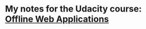 # My notes for the Udacity course: [Offline Web Applications](https://classroom.udacity.com/courses/ud899)

